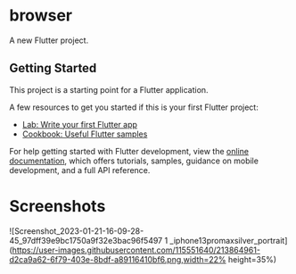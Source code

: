 # browser

A new Flutter project.

## Getting Started

This project is a starting point for a Flutter application.

A few resources to get you started if this is your first Flutter project:

- [Lab: Write your first Flutter app](https://docs.flutter.dev/get-started/codelab)
- [Cookbook: Useful Flutter samples](https://docs.flutter.dev/cookbook)

For help getting started with Flutter development, view the
[online documentation](https://docs.flutter.dev/), which offers tutorials,
samples, guidance on mobile development, and a full API reference.

# Screenshots
<p float="center">
  
![Screenshot_2023-01-21-16-09-28-45_97dff39e9bc1750a9f32e3bac96f5497 1 _iphone13promaxsilver_portrait](https://user-images.githubusercontent.com/115551640/213864961-d2ca9a62-6f79-403e-8bdf-a89116410bf6.png,width=22% height=35%)

</p>
